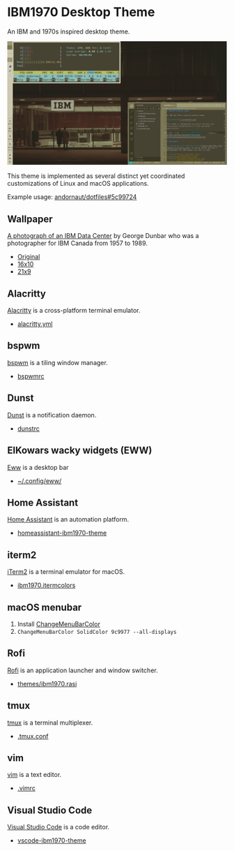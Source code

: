 # IBM1970 Desktop Theme

An IBM and 1970s inspired desktop theme.

![screenshot](./screenshot-2022-04-09.png)

This theme is implemented as several distinct yet coordinated customizations of Linux and macOS applications.

Example usage: [andornaut/dotfiles#5c99724](https://github.com/andornaut/dotfiles/tree/5c99724568121499b0be5b51fde9f9bc26e1cdfd)

## Wallpaper

[A photograph of an IBM Data Center](http://ibm-1401.info/IBM1401_ArchivePics.html) by George Dunbar who was a photographer for IBM Canada from 1957 to 1989.

* [Original](http://ibm-1401.info/Toronto-KingSt-Datacenter-1.jpg)
* [16x10](./wallpaper/ibm1970-16x10.png)
* [21x9](./wallpaper/ibm1970-21x9.png)

## Alacritty

[Alacritty](https://github.com/alacritty/alacritty) is a cross-platform terminal emulator.

* [alacritty.yml](https://github.com/andornaut/dotfiles/blob/5c99724568121499b0be5b51fde9f9bc26e1cdfd/%24HOME/.config/alacritty/alacritty.yml#L63)

## bspwm

[bspwm](https://github.com/baskerville/bspwm) is a tiling window manager.

* [bspwmrc](https://github.com/andornaut/dotfiles/blob/5c99724568121499b0be5b51fde9f9bc26e1cdfd/%24HOME/.config/bspwm/bspwmrc#L27)

## Dunst

[Dunst](https://github.com/dunst-project/dunst) is a notification daemon.

* [dunstrc](https://github.com/andornaut/dotfiles/blob/5c99724568121499b0be5b51fde9f9bc26e1cdfd/%24HOME/.config/dunst/dunstrc#L248)

## ElKowars wacky widgets (EWW)

[Eww](https://github.com/elkowar/eww) is a desktop bar

* [~/.config/eww/](https://github.com/andornaut/dotfiles/blob/5c99724568121499b0be5b51fde9f9bc26e1cdfd/%24HOME/.config/eww/)

## Home Assistant

[Home Assistant](https://www.home-assistant.io/) is an automation platform.

* [homeassistant-ibm1970-theme](https://github.com/andornaut/homeassistant-ibm1970-theme)

## iterm2

[iTerm2](https://iterm2.com/) is a terminal emulator for macOS.

* [ibm1970.itermcolors](./iterm2/ibm1970.itermcolors)

## macOS menubar

1. Install [ChangeMenuBarColor](https://github.com/igorkulman/ChangeMenuBarColor)
1. ```ChangeMenuBarColor SolidColor 9c9977 --all-displays```

## Rofi

[Rofi](https://github.com/davatorium/rofi) is an application launcher and window switcher.

* [themes/ibm1970.rasi](https://github.com/andornaut/dotfiles/blob/5c99724568121499b0be5b51fde9f9bc26e1cdfd/%24HOME/.config/rofi/themes/ibm1970.rasi)

## tmux

[tmux](https://github.com/tmux/tmux/wiki) is a terminal multiplexer.

* [.tmux.conf](https://github.com/andornaut/dotfiles/blob/5c99724568121499b0be5b51fde9f9bc26e1cdfd/%24HOME/.tmux.conf#L91)

## vim

[vim](https://www.vim.org/) is a text editor.

* [.vimrc](https://github.com/andornaut/dotfiles/blob/5c99724568121499b0be5b51fde9f9bc26e1cdfd/%24HOME/.vimrc#L14)

## Visual Studio Code

[Visual Studio Code](https://code.visualstudio.com/) is a code editor.

* [vscode-ibm1970-theme](https://github.com/andornaut/vscode-ibm1970-theme)
